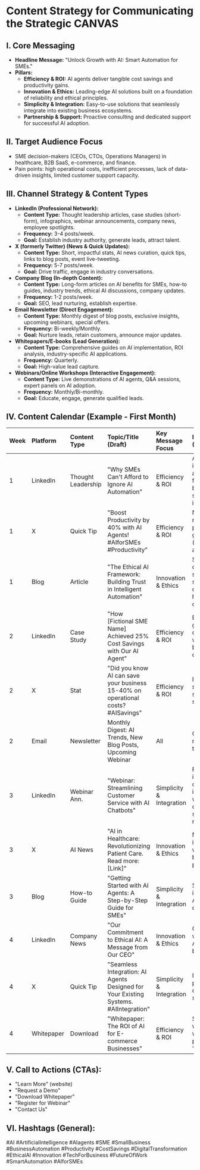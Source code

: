 # Content Strategy for Communicating the Strategic CANVAS

## I. Core Messaging

*   **Headline Message:** "Unlock Growth with AI: Smart Automation for SMEs."
*   **Pillars:**
    *   **Efficiency & ROI:** AI agents deliver tangible cost savings and productivity gains.
    *   **Innovation & Ethics:** Leading-edge AI solutions built on a foundation of reliability and ethical principles.
    *   **Simplicity & Integration:** Easy-to-use solutions that seamlessly integrate into existing business ecosystems.
    *   **Partnership & Support:** Proactive consulting and dedicated support for successful AI adoption.

## II. Target Audience Focus

*   SME decision-makers (CEOs, CTOs, Operations Managers) in healthcare, B2B SaaS, e-commerce, and finance.
*   Pain points: high operational costs, inefficient processes, lack of data-driven insights, limited customer support capacity.

## III. Channel Strategy & Content Types

*   **LinkedIn (Professional Network):**
    *   **Content Type:** Thought leadership articles, case studies (short-form), infographics, webinar announcements, company news, employee spotlights.
    *   **Frequency:** 3-4 posts/week.
    *   **Goal:** Establish industry authority, generate leads, attract talent.
*   **X (formerly Twitter) (News & Quick Updates):**
    *   **Content Type:** Short, impactful stats, AI news curation, quick tips, links to blog posts, event live-tweeting.
    *   **Frequency:** 5-7 posts/week.
    *   **Goal:** Drive traffic, engage in industry conversations.
*   **Company Blog (In-depth Content):**
    *   **Content Type:** Long-form articles on AI benefits for SMEs, how-to guides, industry trends, ethical AI discussions, company updates.
    *   **Frequency:** 1-2 posts/week.
    *   **Goal:** SEO, lead nurturing, establish expertise.
*   **Email Newsletter (Direct Engagement):**
    *   **Content Type:** Monthly digest of blog posts, exclusive insights, upcoming webinars, special offers.
    *   **Frequency:** Bi-weekly/Monthly.
    *   **Goal:** Nurture leads, retain customers, announce major updates.
*   **Whitepapers/E-books (Lead Generation):**
    *   **Content Type:** Comprehensive guides on AI implementation, ROI analysis, industry-specific AI applications.
    *   **Frequency:** Quarterly.
    *   **Goal:** High-value lead capture.
*   **Webinars/Online Workshops (Interactive Engagement):**
    *   **Content Type:** Live demonstrations of AI agents, Q&A sessions, expert panels on AI adoption.
    *   **Frequency:** Monthly/Bi-monthly.
    *   **Goal:** Educate, engage, generate qualified leads.

## IV. Content Calendar (Example - First Month)

| Week | Platform | Content Type | Topic/Title (Draft) | Key Message Focus | Image Prompt (Draft) |
| :--- | :------- | :----------- | :------------------ | :---------------- | :------------------- |
| 1    | LinkedIn | Thought Leadership | "Why SMEs Can't Afford to Ignore AI Automation" | Efficiency & ROI | Abstract image of gears and circuits forming a brain, with small business icons. |
| 1    | X        | Quick Tip    | "Boost Productivity by 40% with AI Agents! #AIforSMEs #Productivity" | Efficiency & ROI | Minimalist icon representing productivity growth (upward arrow). |
| 1    | Blog     | Article      | "The Ethical AI Framework: Building Trust in Intelligent Automation" | Innovation & Ethics | Stylized image of a balanced scale with AI symbols on one side and human figures on the other. |
| 2    | LinkedIn | Case Study   | "How [Fictional SME Name] Achieved 25% Cost Savings with Our AI Agent" | Efficiency & ROI | Before/after graph showing cost reduction, with a happy business owner. |
| 2    | X        | Stat         | "Did you know AI can save your business 15-40% on operational costs? #AISavings" | Efficiency & ROI | Infographic snippet showing cost savings. |
| 2    | Email    | Newsletter   | Monthly Digest: AI Trends, New Blog Posts, Upcoming Webinar | All | Collage of recent content thumbnails. |
| 3    | LinkedIn | Webinar Ann. | "Webinar: Streamlining Customer Service with AI Chatbots" | Simplicity & Integration | Professional image of a chatbot interacting with a customer service representative. |
| 3    | X        | AI News      | "AI in Healthcare: Revolutionizing Patient Care. Read more: [Link]" | Innovation & Ethics | Medical cross intertwined with circuit board patterns. |
| 3    | Blog     | How-to Guide | "Getting Started with AI Agents: A Step-by-Step Guide for SMEs" | Simplicity & Integration | Simple, clean interface of an AI agent dashboard. |
| 4    | LinkedIn | Company News | "Our Commitment to Ethical AI: A Message from Our CEO" | Innovation & Ethics | CEO's portrait with a subtle AI background. |
| 4    | X        | Quick Tip    | "Seamless Integration: AI Agents Designed for Your Existing Systems. #AIIntegration" | Simplicity & Integration | Interlocking puzzle pieces, one with an AI symbol. |
| 4    | Whitepaper | Download     | "Whitepaper: The ROI of AI for E-commerce Businesses" | Efficiency & ROI | Stack of whitepapers with a prominent "ROI" label. |

## V. Call to Actions (CTAs):

*   "Learn More" (website)
*   "Request a Demo"
*   "Download Whitepaper"
*   "Register for Webinar"
*   "Contact Us"

## VI. Hashtags (General):

#AI #ArtificialIntelligence #AIagents #SME #SmallBusiness #BusinessAutomation #Productivity #CostSavings #DigitalTransformation #EthicalAI #Innovation #TechForBusiness #FutureOfWork #SmartAutomation #AIforSMEs
